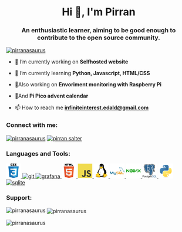 <h1 align="center">Hi 👋, I'm Pirran</h1>
<h3 align="center">An enthusiastic learner, aiming to be good enough to contribute to the open source community.</h3>

<p align="left"> <a href="https://twitter.com/pirranasaurus" target="blank"><img src="https://img.shields.io/twitter/follow/pirranasaurus?logo=twitter&style=for-the-badge" alt="pirranasaurus" /></a> </p>

- 🔭 I’m currently working on **Selfhosted website**

- 🌱 I’m currently learning **Python, Javascript, HTML/CSS**

- 🔭Also working on **Envoriment monitoring with Raspberry Pi**

- 🔭And **Pi Pico advent calendar**

- 📫 How to reach me **infiniteinterest.edald@gmail.com**

<h3 align="left">Connect with me:</h3>
<p align="left">
<a href="https://twitter.com/pirranasaurus" target="blank"><img align="center" src="https://raw.githubusercontent.com/rahuldkjain/github-profile-readme-generator/master/src/images/icons/Social/twitter.svg" alt="pirranasaurus" height="30" width="40" /></a>
<a href="https://linkedin.com/in/pirran salter" target="blank"><img align="center" src="https://raw.githubusercontent.com/rahuldkjain/github-profile-readme-generator/master/src/images/icons/Social/linked-in-alt.svg" alt="pirran salter" height="30" width="40" /></a>
</p>

<h3 align="left">Languages and Tools:</h3>
<p align="left"> <a href="https://www.w3schools.com/css/" target="_blank" rel="noreferrer"> <img src="https://raw.githubusercontent.com/devicons/devicon/master/icons/css3/css3-original-wordmark.svg" alt="css3" width="40" height="40"/> </a> <a href="https://git-scm.com/" target="_blank" rel="noreferrer"> <img src="https://www.vectorlogo.zone/logos/git-scm/git-scm-icon.svg" alt="git" width="40" height="40"/> </a> <a href="https://grafana.com" target="_blank" rel="noreferrer"> <img src="https://www.vectorlogo.zone/logos/grafana/grafana-icon.svg" alt="grafana" width="40" height="40"/> </a> <a href="https://www.w3.org/html/" target="_blank" rel="noreferrer"> <img src="https://raw.githubusercontent.com/devicons/devicon/master/icons/html5/html5-original-wordmark.svg" alt="html5" width="40" height="40"/> </a> <a href="https://developer.mozilla.org/en-US/docs/Web/JavaScript" target="_blank" rel="noreferrer"> <img src="https://raw.githubusercontent.com/devicons/devicon/master/icons/javascript/javascript-original.svg" alt="javascript" width="40" height="40"/> </a> <a href="https://www.linux.org/" target="_blank" rel="noreferrer"> <img src="https://raw.githubusercontent.com/devicons/devicon/master/icons/linux/linux-original.svg" alt="linux" width="40" height="40"/> </a> <a href="https://www.mysql.com/" target="_blank" rel="noreferrer"> <img src="https://raw.githubusercontent.com/devicons/devicon/master/icons/mysql/mysql-original-wordmark.svg" alt="mysql" width="40" height="40"/> </a> <a href="https://www.nginx.com" target="_blank" rel="noreferrer"> <img src="https://raw.githubusercontent.com/devicons/devicon/master/icons/nginx/nginx-original.svg" alt="nginx" width="40" height="40"/> </a> <a href="https://www.postgresql.org" target="_blank" rel="noreferrer"> <img src="https://raw.githubusercontent.com/devicons/devicon/master/icons/postgresql/postgresql-original-wordmark.svg" alt="postgresql" width="40" height="40"/> </a> <a href="https://www.python.org" target="_blank" rel="noreferrer"> <img src="https://raw.githubusercontent.com/devicons/devicon/master/icons/python/python-original.svg" alt="python" width="40" height="40"/> </a> <a href="https://www.sqlite.org/" target="_blank" rel="noreferrer"> <img src="https://www.vectorlogo.zone/logos/sqlite/sqlite-icon.svg" alt="sqlite" width="40" height="40"/> </a> </p>

<h3 align="left">Support:</h3>

<p><img align="left" src="https://github-readme-stats.vercel.app/api/top-langs?username=pirranasaurus&show_icons=true&locale=en&layout=compact" alt="pirranasaurus" /></p>

<p>&nbsp;<img align="center" src="https://github-readme-stats.vercel.app/api?username=pirranasaurus&show_icons=true&locale=en" alt="pirranasaurus" /></p>

<p><img align="center" src="https://github-readme-streak-stats.herokuapp.com/?user=pirranasaurus&" alt="pirranasaurus" /></p>

